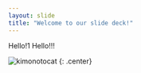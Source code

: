```yaml
---
layout: slide
title: "Welcome to our slide deck!"
---
```


Hello!1
Hello!!!

![kimonotocat](https://octodex.github.com/images/kimonotocat.png)
{: .center}
